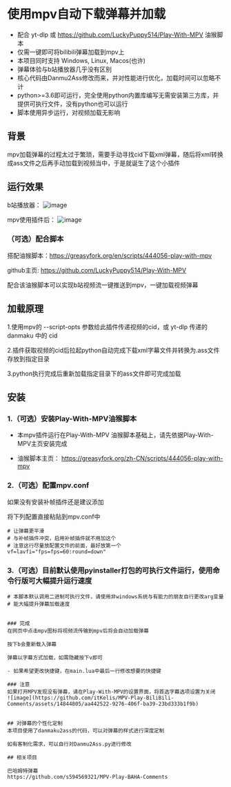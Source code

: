 # 使用mpv自动下载弹幕并加载

- 配合 yt-dlp 或 https://github.com/LuckyPuppy514/Play-With-MPV  油猴脚本
- 仅需一键即可将bilibili弹幕加载到mpv上
- 本项目同时支持 Windows, Linux, Macos(也许) 
- 弹幕体验与b站播放器几乎没有区别
- 核心代码由Danmu2Ass修改而来，并对性能进行优化，加载时间可以忽略不计
- python>=3.6即可运行，完全使用python内置库编写无需安装第三方库，并提供可执行文件，没有python也可以运行
- 脚本使用异步运行，对视频加载无影响



## 背景

mpv加载弹幕的过程太过于繁琐，需要手动寻找cid下载xml弹幕，随后将xml转换成ass文件之后再手动加载到视频当中，于是就诞生了这个小插件

## 运行效果

b站播放器：
![image](https://user-images.githubusercontent.com/14844805/188661589-3ace06fc-5f40-4a6e-adfb-a46c80fe01bf.png)

mpv使用插件后：
![image](https://user-images.githubusercontent.com/14844805/188661757-ff42a04c-60a6-4ab7-8bae-2bb260980751.png)


### （可选）配合脚本

搭配油猴脚本：https://greasyfork.org/en/scripts/444056-play-with-mpv

github主页: https://github.com/LuckyPuppy514/Play-With-MPV

配合该油猴脚本可以实现b站视频流一键推送到mpv，一键加载视频弹幕

## 加载原理

1.使用mpv的 --script-opts 参数给此插件传递视频的cid，或 yt-dlp 传递的 danmaku 中的 cid

2.插件获取视频的cid后拉起python自动完成下载xml字幕文件并转换为.ass文件存放到指定目录

3.python执行完成后重新加载指定目录下的ass文件即可完成加载


## 安装


### 1.（可选）安装Play-With-MPV油猴脚本

- 本mpv插件运行在Play-With-MPV 油猴脚本基础上，请先依据Play-With-MPV主页安装完成

- 油猴脚本主页： https://greasyfork.org/zh-CN/scripts/444056-play-with-mpv


### 2.（可选）配置mpv.conf
如果没有安装补帧插件还是建议添加

将下列配置直接粘贴到mpv.conf中

``` text
# 让弹幕更平滑
# 与补帧插件冲突，启用补帧插件就不用加这个
# 注意这行尽量放配置文件的前面，最好放第一个
vf=lavfi="fps=fps=60:round=down"
```

### 3.（可选）目前默认使用pyinstaller打包的可执行文件运行，使用命令行版可大幅提升运行速度

``` text
# 本脚本默认调用二进制可执行文件，请使用非windows系统与有能力的朋友自行更改arg变量
# 能大幅提升弹幕加载速度


### 完成
在网页中点击mpv图标将视频流传输到mpv后将会自动加载弹幕

按下b会重新载入弹幕

弹幕以字幕方式加载，如需隐藏按下v即可

- 如果希望更改快捷键，在main.lua中最后一行修改想要的快捷键

### 注意
如果打开MPV发现没有弹幕，请在Play-With-MPV的设置界面，将首选字幕选项设置为关闭
![image](https://github.com/itKelis/MPV-Play-BiliBili-Comments/assets/14844805/aa442522-9276-406f-ba39-23bd333b1f9b)


## 对弹幕的个性化定制
本项目使用了danmaku2ass的代码，可以对弹幕的样式进行深度定制

如有客制化需求，可以自行对Danmu2Ass.py进行修改

## 相关项目

巴哈姆特弹幕
https://github.com/s594569321/MPV-Play-BAHA-Comments

